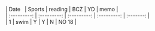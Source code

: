 

| Date   |  Sports  |  reading  |  BCZ  |  YD  |  memo |  
| :---------: | :---------: | :---------: | :---------: | :-------: |  
|      1     | swim  | Y     | Y     | N   | NO 18   |  



